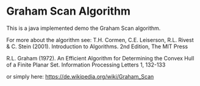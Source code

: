 # Graham Scan Algorithm
This is a java implemented demo the Graham Scan algorithm.

For more about the algorithm see:
T.H. Cormen, C.E. Leiserson, R.L. Rivest & C. Stein (2001). Introduction to Algorithms. 2nd Edition, The MIT Press 

R.L. Graham (1972). An Efficient Algorithm for Determining the Convex Hull of a Finite Planar Set. Information Processing Letters 1, 132-133

or simply here: https://de.wikipedia.org/wiki/Graham_Scan
